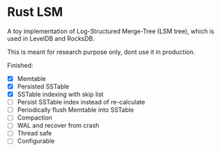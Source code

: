 # Rust LSM

A toy implementation of Log-Structured Merge-Tree (LSM tree), which is used in LevelDB and RocksDB.

This is meant for research purpose only, dont use it in production.

Finished:

- [x] Memtable
- [x] Persisted SSTable
- [x] SSTable indexing with skip list
- [ ] Persist SSTable index instead of re-calculate
- [ ] Periodically flush Memtable into SSTable
- [ ] Compaction
- [ ] WAL and recover from crash
- [ ] Thread safe
- [ ] Configurable

